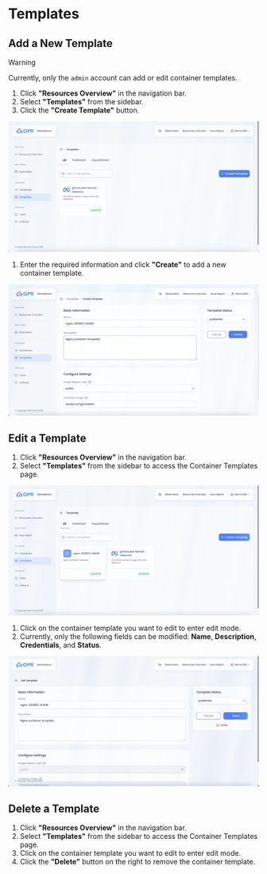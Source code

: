 # Templates

## Add a New Template

> [!WARNING]
> Currently, only the `admin` account can add or edit container templates.

1. Click **"Resources Overview"** in the navigation bar.
2. Select **"Templates"** from the sidebar.
3. Click the **"Create Template"** button.

![image-20250311-064137.png](/assets/image-20250311-064137.png)

1. Enter the required information and click **"Create"** to add a new container template.

![image-20250311-064401.png](/assets/image-20250311-064401.png)

## Edit a Template

1. Click **"Resources Overview"** in the navigation bar.
2. Select **"Templates"** from the sidebar to access the Container Templates page.

![image-20250311-064858.png](/assets/image-20250311-064858.png)

1. Click on the container template you want to edit to enter edit mode.
2. Currently, only the following fields can be modified: **Name**, **Description**, **Credentials**, and **Status**.

![image-20250311-064957.png](/assets/image-20250311-064957.png)

## Delete a Template

1. Click **"Resources Overview"** in the navigation bar.
2. Select **"Templates"** from the sidebar to access the Container Templates page.
3. Click on the container template you want to edit to enter edit mode.
4. Click the **"Delete"** button on the right to remove the container template.